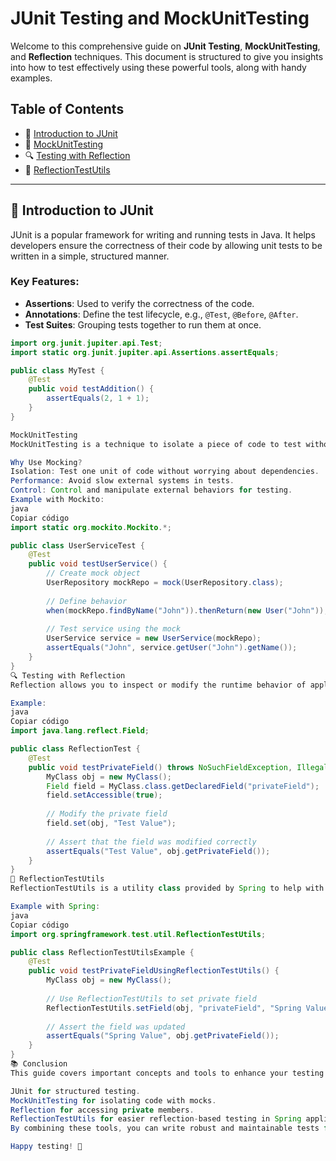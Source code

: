 # JUnit Testing and MockUnitTesting

Welcome to this comprehensive guide on **JUnit Testing**, **MockUnitTesting**, and **Reflection** techniques. This document is structured to give you insights into how to test effectively using these powerful tools, along with handy examples.

## Table of Contents
- 🧪 [Introduction to JUnit](#introduction-to-junit)
- 🤖 [MockUnitTesting](#mockunittesting)
- 🔍 [Testing with Reflection](#testing-with-reflection)
- 🔧 [ReflectionTestUtils](#reflectiontestutils)

---

## 🧪 Introduction to JUnit

JUnit is a popular framework for writing and running tests in Java. It helps developers ensure the correctness of their code by allowing unit tests to be written in a simple, structured manner.

### Key Features:
- **Assertions**: Used to verify the correctness of the code.
- **Annotations**: Define the test lifecycle, e.g., `@Test`, `@Before`, `@After`.
- **Test Suites**: Grouping tests together to run them at once.

```java
import org.junit.jupiter.api.Test;
import static org.junit.jupiter.api.Assertions.assertEquals;

public class MyTest {
    @Test
    public void testAddition() {
        assertEquals(2, 1 + 1);
    }
}

MockUnitTesting
MockUnitTesting is a technique to isolate a piece of code to test without depending on external components, like databases or APIs. It uses mocking to simulate behavior.

Why Use Mocking?
Isolation: Test one unit of code without worrying about dependencies.
Performance: Avoid slow external systems in tests.
Control: Control and manipulate external behaviors for testing.
Example with Mockito:
java
Copiar código
import static org.mockito.Mockito.*;

public class UserServiceTest {
    @Test
    public void testUserService() {
        // Create mock object
        UserRepository mockRepo = mock(UserRepository.class);
        
        // Define behavior
        when(mockRepo.findByName("John")).thenReturn(new User("John"));
        
        // Test service using the mock
        UserService service = new UserService(mockRepo);
        assertEquals("John", service.getUser("John").getName());
    }
}
🔍 Testing with Reflection
Reflection allows you to inspect or modify the runtime behavior of applications. It can be useful for testing private fields, methods, and constructors.

Example:
java
Copiar código
import java.lang.reflect.Field;

public class ReflectionTest {
    @Test
    public void testPrivateField() throws NoSuchFieldException, IllegalAccessException {
        MyClass obj = new MyClass();
        Field field = MyClass.class.getDeclaredField("privateField");
        field.setAccessible(true);
        
        // Modify the private field
        field.set(obj, "Test Value");
        
        // Assert that the field was modified correctly
        assertEquals("Test Value", obj.getPrivateField());
    }
}
🔧 ReflectionTestUtils
ReflectionTestUtils is a utility class provided by Spring to help with testing private fields and methods using reflection, without writing a lot of custom reflection code.

Example with Spring:
java
Copiar código
import org.springframework.test.util.ReflectionTestUtils;

public class ReflectionTestUtilsExample {
    @Test
    public void testPrivateFieldUsingReflectionTestUtils() {
        MyClass obj = new MyClass();
        
        // Use ReflectionTestUtils to set private field
        ReflectionTestUtils.setField(obj, "privateField", "Spring Value");
        
        // Assert the field was updated
        assertEquals("Spring Value", obj.getPrivateField());
    }
}
📚 Conclusion
This guide covers important concepts and tools to enhance your testing in Java:

JUnit for structured testing.
MockUnitTesting for isolating code with mocks.
Reflection for accessing private members.
ReflectionTestUtils for easier reflection-based testing in Spring applications.
By combining these tools, you can write robust and maintainable tests for your Java applications.

Happy testing! 🚀